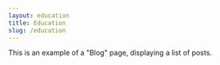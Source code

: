 ```yaml
---
layout: education
title: Education
slug: /education
---
```


This is an example of a "Blog" page, displaying a list of posts.
<br />
